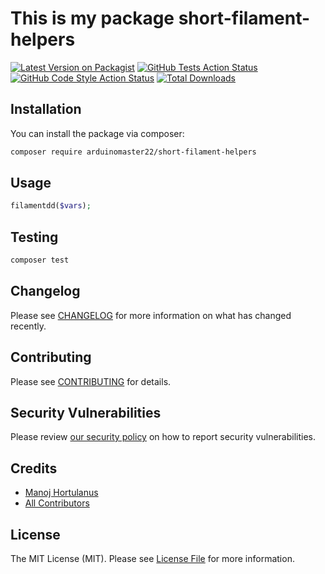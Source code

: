 # This is my package short-filament-helpers

[![Latest Version on Packagist](https://img.shields.io/packagist/v/arduinomaster22/short-filament-helpers.svg?style=flat-square)](https://packagist.org/packages/arduinomaster22/short-filament-helpers)
[![GitHub Tests Action Status](https://img.shields.io/github/actions/workflow/status/arduinomaster22/short-filament-helpers/run-tests.yml?branch=main&label=tests&style=flat-square)](https://github.com/arduinomaster22/short-filament-helpers/actions?query=workflow%3Arun-tests+branch%3Amain)
[![GitHub Code Style Action Status](https://img.shields.io/github/actions/workflow/status/arduinomaster22/short-filament-helpers/fix-php-code-style-issues.yml?branch=main&label=code%20style&style=flat-square)](https://github.com/arduinomaster22/short-filament-helpers/actions?query=workflow%3A"Fix+PHP+code+style+issues"+branch%3Amain)
[![Total Downloads](https://img.shields.io/packagist/dt/arduinomaster22/short-filament-helpers.svg?style=flat-square)](https://packagist.org/packages/arduinomaster22/short-filament-helpers)

## Installation

You can install the package via composer:

```bash
composer require arduinomaster22/short-filament-helpers
```

## Usage

```php
filamentdd($vars);
```

## Testing

```bash
composer test
```

## Changelog

Please see [CHANGELOG](CHANGELOG.md) for more information on what has changed recently.

## Contributing

Please see [CONTRIBUTING](CONTRIBUTING.md) for details.

## Security Vulnerabilities

Please review [our security policy](../../security/policy) on how to report security vulnerabilities.

## Credits

-   [Manoj Hortulanus](https://github.com/arduinomaster22)
-   [All Contributors](../../contributors)

## License

The MIT License (MIT). Please see [License File](LICENSE.md) for more information.
